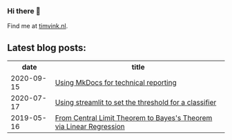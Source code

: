 ### Hi there 👋

Find me at [timvink.nl](https://www.timvink.nl).

## Latest blog posts:

<table style="width:100%">
  <tr>
    <th>date</th>
    <th>title</th>
  </tr>
<!-- BLOG-POST-LIST:START -->
<tr><td>2020-09-15</td><td><a href="https://www.timvink.nl/mkdocs-for-tech-doc/">Using MkDocs for technical reporting</a></td></tr>
<tr><td>2020-07-17</td><td><a href="https://www.timvink.nl/streamlit-threshold-app/">Using streamlit to set the threshold for a classifier</a></td></tr>
<tr><td>2019-05-16</td><td><a href="https://www.timvink.nl/central-limit-theorem/">From Central Limit Theorem to Bayes's Theorem via Linear Regression</a></td></tr>

<!-- BLOG-POST-LIST:END -->
</table>
